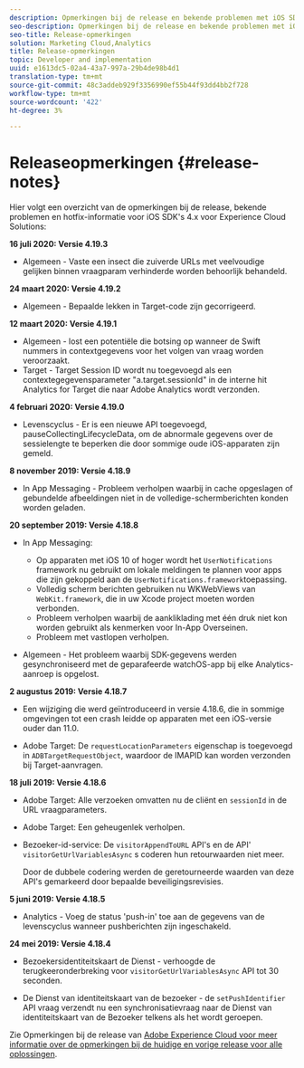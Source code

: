 ```yaml
---
description: Opmerkingen bij de release en bekende problemen met iOS SDK's 4.x voor Experience Cloud Solutions.
seo-description: Opmerkingen bij de release en bekende problemen met iOS SDK's 4.x voor Experience Cloud Solutions.
seo-title: Release-opmerkingen
solution: Marketing Cloud,Analytics
title: Release-opmerkingen
topic: Developer and implementation
uuid: e1613dc5-02a4-43a7-997a-29b4de98b4d1
translation-type: tm+mt
source-git-commit: 48c3addeb929f3356990ef55b44f93dd4bb2f728
workflow-type: tm+mt
source-wordcount: '422'
ht-degree: 3%

---
```



# Releaseopmerkingen {#release-notes}

Hier volgt een overzicht van de opmerkingen bij de release, bekende problemen en hotfix-informatie voor iOS SDK&#39;s 4.x voor Experience Cloud Solutions:

**16 juli 2020: Versie 4.19.3**

* Algemeen - Vaste een insect die zuiverde URLs met veelvoudige gelijken binnen vraagparam verhinderde worden behoorlijk behandeld.

**24 maart 2020: Versie 4.19.2**

* Algemeen - Bepaalde lekken in Target-code zijn gecorrigeerd.

**12 maart 2020: Versie 4.19.1**

* Algemeen - lost een potentiële die botsing op wanneer de Swift nummers in contextgegevens voor het volgen van vraag worden veroorzaakt.
* Target - Target Session ID wordt nu toegevoegd als een contextegegevensparameter &quot;a.target.sessionId&quot; in de interne hit Analytics for Target die naar Adobe Analytics wordt verzonden.

**4 februari 2020: Versie 4.19.0**

* Levenscyclus - Er is een nieuwe API toegevoegd, pauseCollectingLifecycleData, om de abnormale gegevens over de sessielengte te beperken die door sommige oude iOS-apparaten zijn gemeld.

**8 november 2019: Versie 4.18.9**

* In App Messaging - Probleem verholpen waarbij in cache opgeslagen of gebundelde afbeeldingen niet in de volledige-schermberichten konden worden geladen.

**20 september 2019: Versie 4.18.8**

* In App Messaging:

   * Op apparaten met iOS 10 of hoger wordt het `UserNotifications` framework nu gebruikt om lokale meldingen te plannen voor apps die zijn gekoppeld aan de `UserNotifications.framework`toepassing.
   * Volledig scherm berichten gebruiken nu WKWebViews van `WebKit.framework`, die in uw Xcode project moeten worden verbonden.
   * Probleem verholpen waarbij de aankliklading met één druk niet kon worden gebruikt als kenmerken voor In-App Overseinen.
   * Probleem met vastlopen verholpen.

* Algemeen - Het probleem waarbij SDK-gegevens werden gesynchroniseerd met de geparafeerde watchOS-app bij elke Analytics-aanroep is opgelost.

**2 augustus 2019: Versie 4.18.7**

* Een wijziging die werd geïntroduceerd in versie 4.18.6, die in sommige omgevingen tot een crash leidde op apparaten met een iOS-versie ouder dan 11.0.

* Adobe Target: De `requestLocationParameters` eigenschap is toegevoegd in `ADBTargetRequestObject`, waardoor de IMAPID kan worden verzonden bij Target-aanvragen.

**18 juli 2019: Versie 4.18.6**

* Adobe Target: Alle verzoeken omvatten nu de cliënt en `sessionId` in de URL vraagparameters.
* Adobe Target: Een geheugenlek verholpen.
* Bezoeker-id-service: De `visitorAppendToURL` API&#39;s en de API&#39; `visitorGetUrlVariablesAsync` s coderen hun retourwaarden niet meer.

   Door de dubbele codering werden de geretourneerde waarden van deze API&#39;s gemarkeerd door bepaalde beveiligingsrevisies.

**5 juni 2019: Versie 4.18.5**

* Analytics - Voeg de status &#39;push-in&#39; toe aan de gegevens van de levenscyclus wanneer pushberichten zijn ingeschakeld.

**24 mei 2019: Versie 4.18.4**

* Bezoekersidentiteitskaart de Dienst - verhoogde de terugkeeronderbreking voor
   `visitorGetUrlVariablesAsync` API tot 30 seconden.

* De Dienst van identiteitskaart van de bezoeker - de `setPushIdentifier` API vraag verzendt nu een synchronisatievraag naar de Dienst van identiteitskaart van de Bezoeker telkens als het wordt geroepen.

Zie Opmerkingen bij de release van [Adobe Experience Cloud voor meer informatie over de opmerkingen bij de huidige en vorige release voor alle oplossingen](https://docs.adobe.com/content/help/nl-NL/release-notes/experience-cloud/current.html).
